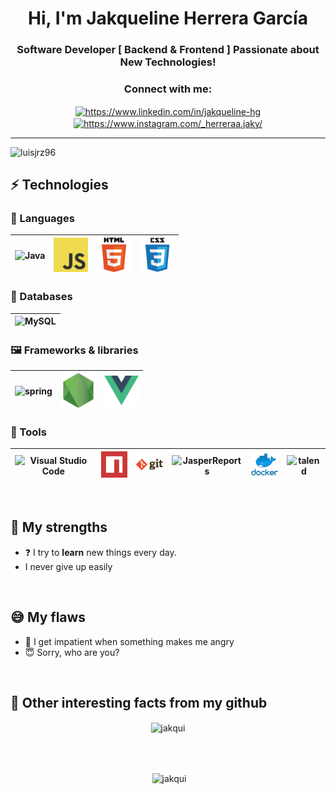 <h1 align="center">Hi, I'm Jakqueline Herrera García</h1>
<h3 align="center">Software Developer [ Backend & Frontend ] Passionate about New Technologies!</h3>

<h3 align="center">Connect with me:</h3>
<p align="center">
<a href="https://www.linkedin.com/in/jakqueline-hg" target="_blank"><img align="center" src="https://raw.githubusercontent.com/rahuldkjain/github-profile-readme-generator/master/src/images/icons/Social/linked-in-alt.svg" alt="https://www.linkedin.com/in/jakqueline-hg" height="40" width="50" /></a>
<a href="https://www.instagram.com/_herreraa.jaky/" target="_blank"><img align="center" src="https://raw.githubusercontent.com/rahuldkjain/github-profile-readme-generator/master/src/images/icons/Social/instagram.svg" alt="https://www.instagram.com/_herreraa.jaky/" height="40" width="50" /></a>
</p>

---
<p align="left"> <img src="https://komarev.com/ghpvc/?username=luisjrz96&label=Profile%20views&color=0e75b6&style=flat" alt="luisjrz96" /> </p>

## ⚡ Technologies

### :speech_balloon: Languages

| <img title="Java" alt="Java" width="55px" src="https://brandslogos.com/wp-content/uploads/images/large/java-logo-1.png"> | <img alt="JavaScript" title="JavaScript" width="55px" src="https://raw.githubusercontent.com/github/explore/master/topics/javascript/javascript.png"> | <img title="HTML" alt="HTML" width="55px" src="https://raw.githubusercontent.com/github/explore/master/topics/html/html.png"> | <img title="CSS" alt="CSS" width="55px" src="https://raw.githubusercontent.com/github/explore/master/topics/css/css.png"> |
| -- | -- | -- | -- |

### :floppy_disk: Databases

|<img title="MySQL" alt="MySQL" width="55px" src="https://yt3.ggpht.com/ytc/AKedOLRpJVGUTtjVE_mf-DouS6NeZVEDVBqdjc1diCIQEg=s900-c-k-c0x00ffffff-no-rj"> |
| -- |

### 🖼️ Frameworks & libraries

| <img title="spring" alt="spring" width="55px" src="https://cdn.freebiesupply.com/logos/large/2x/spring-3-logo-png-transparent.png"> | <img title="Node.js" alt="Node.js" width="55px" src="https://raw.githubusercontent.com/github/explore/master/topics/nodejs/nodejs.png"> | <img title="Vue" alt="Vue" width="55px" src="https://raw.githubusercontent.com/github/explore/master/topics/vue/vue.png"> |
| -- | -- | -- |

### :wrench: Tools

|<img title="Visual Studio Code" alt="Visual Studio Code" width="55px" src="https://upload.wikimedia.org/wikipedia/commons/thumb/9/9a/Visual_Studio_Code_1.35_icon.svg/768px-Visual_Studio_Code_1.35_icon.svg.png?20210804221519"> | <img title="npm" alt="npm" width="55px" src="https://raw.githubusercontent.com/github/explore/master/topics/npm/npm.png"> | <img title="Git" alt="Git" width="55px" src="https://raw.githubusercontent.com/github/explore/master/topics/git/git.png"> |<img title="JasperReports" alt="JasperReports" width="55px" src="https://opensource.muenchen.de/logo/jaspersoft_studio_icon.jpg">|<img title="Docker" alt="docker" width="55px" src="https://raw.githubusercontent.com/github/explore/master/topics/docker/docker.png">|<img title="Talend" alt="talend" width="55px" src="https://upload.wikimedia.org/wikipedia/commons/9/97/Talend_logo.svg">|
| -- | -- | -- | -- | -- | -- |

<br>
  
## :muscle: My strengths
- :question: I try to **learn** new things every day.
- I never give up easily

<br>

## :sweat_smile: My flaws
- :tshirt: I get impatient when something makes me angry
- :innocent: Sorry, who are you?

<br>

## 🤔 Other interesting facts from my github

<p align="center"><img align="center" src="https://github-readme-stats.vercel.app/api/top-langs?username=jakqui&show_icons=true&locale=en&layout=compact" alt="jakqui" /></p><br><br>

<p align="center">&nbsp;<img align="center" src="https://github-readme-stats.vercel.app/api?username=jakqui&show_icons=true&locale=en" alt="jakqui" /></p>

